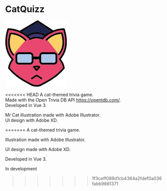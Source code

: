 # CatQuizz

  ![Alt text](/src/assets/cat.png?raw=true "Optional Title")

<<<<<<< HEAD
A cat-themed trivia game.  
Made with the Open Trivia DB API https://opentdb.com/.  
Developed in Vue 3.
  
Mr Cat illustration made with Adobe Illustrator.   
UI design with Adobe XD.
  

=======
A cat-themed trivia game.   
  
Illustration made with Adobe Illustrator.   
  
UI design made with Adobe XD.
  
Developed in Vue 3.

In development
>>>>>>> 1f3ceff089d1cb4364a2fdef0a036fabb9881371
